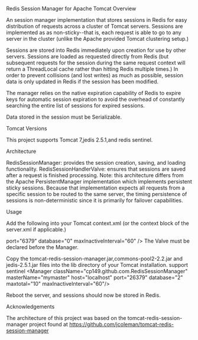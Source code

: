Redis Session Manager for Apache Tomcat
Overview

An session manager implementation that stores sessions in Redis for easy distribution of requests across a cluster of Tomcat servers. Sessions are implemented as as non-sticky--that is, each request is able to go to any server in the cluster (unlike the Apache provided Tomcat clustering setup.)

Sessions are stored into Redis immediately upon creation for use by other servers. Sessions are loaded as requested directly from Redis (but subsequent requests for the session during the same request context will return a ThreadLocal cache rather than hitting Redis multiple times.) In order to prevent collisions (and lost writes) as much as possible, session data is only updated in Redis if the session has been modified.

The manager relies on the native expiration capability of Redis to expire keys for automatic session expiration to avoid the overhead of constantly searching the entire list of sessions for expired sessions.

Data stored in the session must be Serializable.

Tomcat Versions

This project supports  Tomcat 7,jedis 2.5.1,and redis sentinel.

Architecture

RedisSessionManager: provides the session creation, saving, and loading functionality.
RedisSessionHandlerValve: ensures that sessions are saved after a request is finished processing.
Note: this architecture differs from the Apache PersistentManager implementation which implements persistent sticky sessions. Because that implementation expects all requests from a specific session to be routed to the same server, the timing persistence of sessions is non-deterministic since it is primarily for failover capabilities.

Usage

Add the following into your Tomcat context.xml (or the context block of the server.xml if applicable.)

<Valve className="cp149.github.com.RedisSessionHandlerValve" />
<Manager className="cp149.github.com.RedisSessionManager"
         host="localhost" <!-- optional: defaults to "localhost" -->
         port="6379" <!-- optional: defaults to "6379" -->
         database="0" <!-- optional: defaults to "0" -->
         maxInactiveInterval="60" <!-- optional: defaults to "60" (in seconds) --> />
The Valve must be declared before the Manager.

Copy the tomcat-redis-session-manager.jar,commons-pool2-2.2.jar and jedis-2.5.1.jar files into the lib directory of your Tomcat installation.
support sentinel
<Valve className="cp149.github.com.RedisSessionHandlerValve" />
<Manager className="cp149.github.com.RedisSessionManager"
		 masterName="mymaster" 
         host="localhost"
         port="26379" 
         database="2"
         maxtotal="10"<!-- maxconnection: defaults to "8" -->
         maxInactiveInterval="60"/>

Reboot the server, and sessions should now be stored in Redis.


Acknowledgements

The architecture of this project was based on the tomcat-redis-session-manager project found at 
https://github.com/jcoleman/tomcat-redis-session-manager
